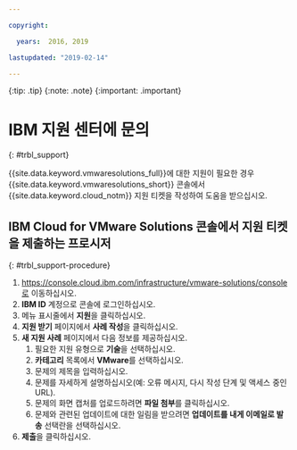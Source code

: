 ```yaml
---

copyright:

  years:  2016, 2019

lastupdated: "2019-02-14"

---
```


{:tip: .tip}
{:note: .note}
{:important: .important}

# IBM 지원 센터에 문의
{: #trbl_support}

{{site.data.keyword.vmwaresolutions_full}}에 대한 지원이 필요한 경우 {{site.data.keyword.vmwaresolutions_short}} 콘솔에서 {{site.data.keyword.cloud_notm}} 지원 티켓을 작성하여 도움을 받으십시오.

## IBM Cloud for VMware Solutions 콘솔에서 지원 티켓을 제출하는 프로시저
{: #trbl_support-procedure}

1. https://console.cloud.ibm.com/infrastructure/vmware-solutions/console로 이동하십시오.
2. **IBM ID** 계정으로 콘솔에 로그인하십시오.
3. 메뉴 표시줄에서 **지원**을 클릭하십시오.
4. **지원 받기** 페이지에서 **사례 작성**을 클릭하십시오.
5. **새 지원 사례** 페이지에서 다음 정보를 제공하십시오.
   1. 필요한 지원 유형으로 **기술**을 선택하십시오.   
   2. **카테고리** 목록에서 **VMware**를 선택하십시오.  
   3. 문제의 제목을 입력하십시오.
   4. 문제를 자세하게 설명하십시오(예: 오류 메시지, 다시 작성 단계 및 액세스 중인 URL).
   5. 문제의 화면 캡처를 업로드하려면 **파일 첨부**를 클릭하십시오.
   6. 문제와 관련된 업데이트에 대한 일림을 받으려면 **업데이트를 내게 이메일로 발송** 선택란을 선택하십시오.
6. **제출**을 클릭하십시오.
